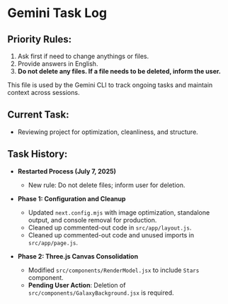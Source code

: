 # Gemini Task Log

## Priority Rules:

1.  Ask first if need to change anythings or files.
2.  Provide answers in English.
3.  **Do not delete any files. If a file needs to be deleted, inform the user.**

This file is used by the Gemini CLI to track ongoing tasks and maintain context across sessions.

## Current Task:

- Reviewing project for optimization, cleanliness, and structure.

## Task History:

- **Restarted Process (July 7, 2025)**
    - New rule: Do not delete files; inform user for deletion.

- **Phase 1: Configuration and Cleanup**
    - Updated `next.config.mjs` with image optimization, standalone output, and console removal for production.
    - Cleaned up commented-out code in `src/app/layout.js`.
    - Cleaned up commented-out code and unused imports in `src/app/page.js`.

- **Phase 2: Three.js Canvas Consolidation**
    - Modified `src/components/RenderModel.jsx` to include `Stars` component.
    - **Pending User Action**: Deletion of `src/components/GalaxyBackground.jsx` is required.
